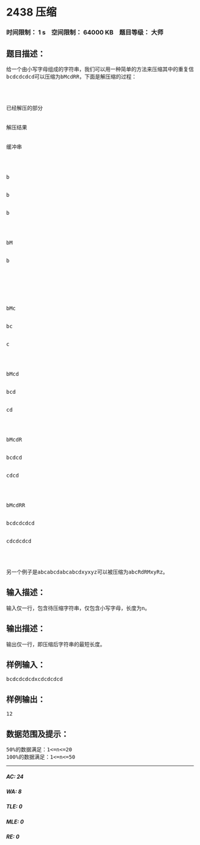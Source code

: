 # 2438 压缩   
### 时间限制： 1 s&nbsp;&nbsp;&nbsp;&nbsp;空间限制： 64000 KB&nbsp;&nbsp;&nbsp;&nbsp;题目等级： 大师  
## 题目描述：  

<pre>
给一个由小写字母组成的字符串，我们可以用一种简单的方法来压缩其中的重复信息。压缩后的字符串除了小写字母外还可以（但不必）包含大写字母R与M，其中M标记重复串的开始，R重复从上一个M（如果当前位置左边没有M，则从串的开始算起）开始的解压结果（称为缓冲串）。
bcdcdcdcd可以压缩为bMcdRR，下面是解压缩的过程：




已经解压的部分


解压结果


缓冲串




b


b


b




bM


b


 




bMc


bc


c




bMcd


bcd


cd




bMcdR


bcdcd


cdcd




bMcdRR


bcdcdcdcd


cdcdcdcd




另一个例子是abcabcdabcabcdxyxyz可以被压缩为abcRdRMxyRz。
</pre>
  
  
## 输入描述：  

<pre>
输入仅一行，包含待压缩字符串，仅包含小写字母，长度为n。
</pre>
  
  
## 输出描述：  

<pre>
输出仅一行，即压缩后字符串的最短长度。
</pre>
  
  
## 样例输入：  

<pre>
bcdcdcdcdxcdcdcdcd
</pre>
  
  
## 样例输出：  

<pre>
12
</pre>
  
  
## 数据范围及提示：  

<pre>
50%的数据满足：1<=n<=20
100%的数据满足：1<=n<=50
</pre>
  
  
***  

##### AC: 24  
##### WA: 8  
##### TLE: 0  
##### MLE: 0  
##### RE: 0  
